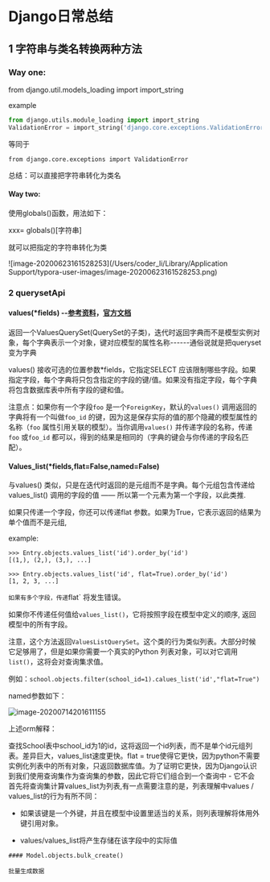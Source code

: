 # Django日常总结

## 1 字符串与类名转换两种方法

### Way one:

 from django.util.models_loading  import import_string

example

```python
from django.utils.module_loading import import_string
ValidationError = import_string('django.core.exceptions.ValidationError')
```

等同于

`from django.core.exceptions import ValidationError`

总结：可以直接把字符串转化为类名

#### Way two:

使用globals()函数，用法如下：

xxx= globals()[字符串]

就可以把指定的字符串转化为类

![image-20200623161528253](/Users/coder_li/Library/Application Support/typora-user-images/image-20200623161528253.png)

### 2 querysetApi 

#### values(*fields) --[参考资料](https://www.cnblogs.com/rgxx/p/10382664.html)，[官方文档](https://docs.djangoproject.com/zh-hans/3.0/ref/models/querysets/#values)

​    返回一个ValuesQuerySet(QuerySet的子类)，迭代时返回字典而不是模型实例对象，每个字典表示一个对象，键对应模型的属性名称------通俗说就是把queryset变为字典

   values() 接收可选的位置参数*fields，它指定SELECT 应该限制哪些字段。如果指定字段，每个字典将只包含指定的字段的键/值。如果没有指定字段，每个字典将包含数据库表中所有字段的键和值。

注意点：如果你有一个字段`foo` 是一个`ForeignKey`，默认的`values()` 调用返回的字典将有一个叫做`foo_id` 的键，因为这是保存实际的值的那个隐藏的模型属性的名称（`foo` 属性引用关联的模型）。当你调用`values()` 并传递字段的名称，传递`foo` 或`foo_id` 都可以，得到的结果是相同的（字典的键会与你传递的字段名匹配）。

#### Values_list(*fields,flat=False,named=False)

与values() 类似，只是在迭代时返回的是元组而不是字典。每个元组包含传递给values_list() 调用的字段的值 —— 所以第一个元素为第一个字段，以此类推.

如果只传递一个字段，你还可以传递flat 参数。如果为True，它表示返回的结果为单个值而不是元组,

example:

```
>>> Entry.objects.values_list('id').order_by('id')
[(1,), (2,), (3,), ...]

>>> Entry.objects.values_list('id', flat=True).order_by('id')
[1, 2, 3, ...]
```



`如果有多个字段，传递`flat` 将发生错误。

如果你不传递任何值给`values_list()`，它将按照字段在模型中定义的顺序, 返回模型中的所有字段。

注意，这个方法返回`ValuesListQuerySet`。这个类的行为类似列表。大部分时候它足够用了，但是如果你需要一个真实的Python 列表对象，可以对它调用`list()`，这将会对查询集求值。

例如：`school.objects.filter(school_id=1).calues_list('id',"flat=True")`

named参数如下：

![image-20200714201611155](/Users/coder_li/DayDayUp/dayup/value_list.png)

上述orm解释：

查找School表中school_id为1的id，这将返回一个id列表，而不是单个id元组列表。差异巨大，values_list速度更快。flat = true使得它更快，因为python不需要实例化列表中的所有对象，只返回数据库值。为了证明它更快，因为Django认识到我们使用查询集作为查询集的参数，因此它将它们组合到一个查询中 - 它不会首先将查询集计算values_list为列表,有一点需要注意的是，列表理解中values / values_list的行为有所不同：

  + 如果该键是一个外键，并且在模型中设置里适当的关系，则列表理解将体用外键引用对象。

  +  values/values_list将产生存储在该字段中的实际值  

    #### Model.objects.bulk_create() 

    批量生成数据

    

    

